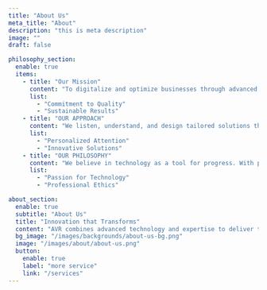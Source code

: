 ```yaml
---
title: "About Us"
meta_title: "About"
description: "this is meta description"
image: ""
draft: false

philosophy_section:
  enable: true
  items:
    - title: "Our Mission"
      content: "To digitalize and optimize businesses through advanced technologies, enhancing operational efficiency and driving sustainable growth for our clients."
      list:
        - "Commitment to Quality"
        - "Sustainable Results"
    - title: "OUR APPROACH"
      content: "We listen, understand, and design tailored solutions that integrate innovation and practicality, ensuring effective digital transformation for every business."
      list:
        - "Personalized Attention"
        - "Innovative Solutions"
    - title: "OUR PHILOSOPHY"
      content: "We believe in technology as a tool for progress. With passion, ethics, and dedication, we aim to create a positive impact in every project."
      list:
        - "Passion for Technology"
        - "Professional Ethics"

about_section:
  enable: true
  subtitle: "About Us"
  title: "Innovation that Transforms"
  content: "AVR combines advanced technology and expertise to deliver tailored solutions in automation, software, IoT, and industrial control. We are committed to being strategic partners in the digitalization and modernization of your business."
  bg_image: "/images/backgrounds/about-us-bg.png"
  image: "/images/about/about-us.png"
  button:
    enable: true
    label: "more service"
    link: "/services"
---
```

